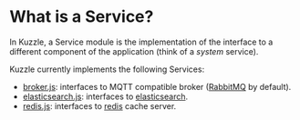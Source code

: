 # What is a Service?

In Kuzzle, a Service module is the implementation of the interface to a different component of the application (think of a *system* service).

Kuzzle currently implements the following Services:

* [broker.js](./broker.js): interfaces to MQTT compatible broker ([RabbitMQ]("https://www.rabbitmq.com/") by default).
* [elasticsearch.js](./elasticsearch.js): interfaces to [elasticsearch]("https://www.elastic.co/products/elasticsearch").
* [redis.js](./redis.js): interfaces to [redis]("http://redis.io") cache server.
